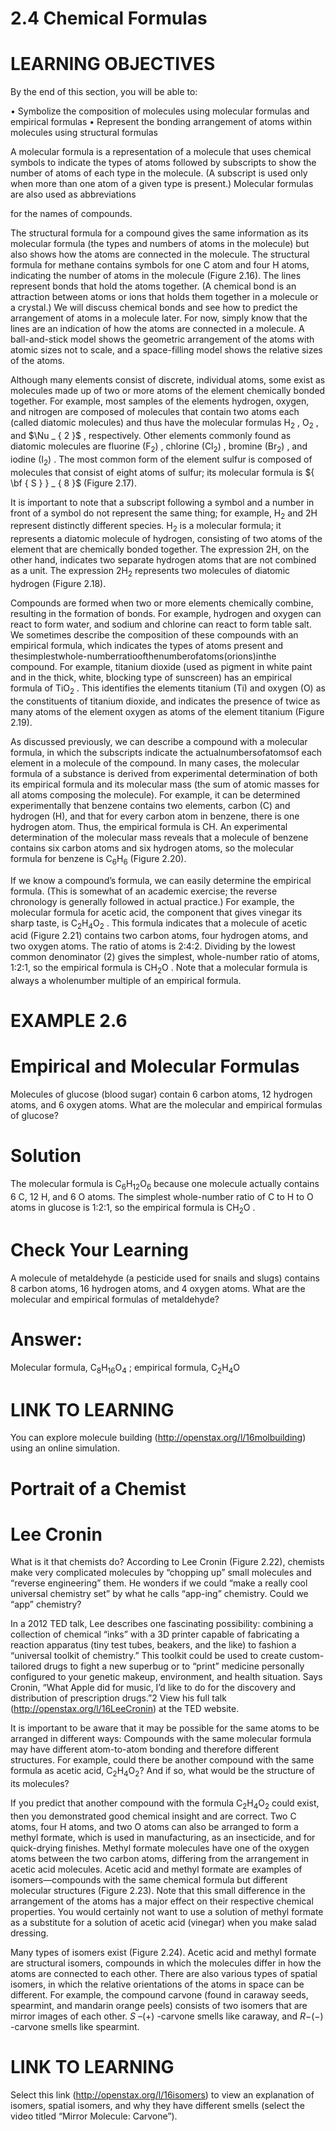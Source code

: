 # 2.4 Chemical Formulas

# LEARNING OBJECTIVES

By the end of this section, you will be able to:

• Symbolize the composition of molecules using molecular formulas and empirical formulas • Represent the bonding arrangement of atoms within molecules using structural formulas

A molecular formula is a representation of a molecule that uses chemical symbols to indicate the types of atoms followed by subscripts to show the number of atoms of each type in the molecule. (A subscript is used only when more than one atom of a given type is present.) Molecular formulas are also used as abbreviations

for the names of compounds.

The structural formula for a compound gives the same information as its molecular formula (the types and numbers of atoms in the molecule) but also shows how the atoms are connected in the molecule. The structural formula for methane contains symbols for one C atom and four H atoms, indicating the number of atoms in the molecule (Figure 2.16). The lines represent bonds that hold the atoms together. (A chemical bond is an attraction between atoms or ions that holds them together in a molecule or a crystal.) We will discuss chemical bonds and see how to predict the arrangement of atoms in a molecule later. For now, simply know that the lines are an indication of how the atoms are connected in a molecule. A ball-and-stick model shows the geometric arrangement of the atoms with atomic sizes not to scale, and a space-filling model shows the relative sizes of the atoms.

Although many elements consist of discrete, individual atoms, some exist as molecules made up of two or more atoms of the element chemically bonded together. For example, most samples of the elements hydrogen, oxygen, and nitrogen are composed of molecules that contain two atoms each (called diatomic molecules) and thus have the molecular formulas $\mathrm { H } _ { 2 }$ , $\mathrm { O _ { 2 } }$ , and $\Nu _ { 2 }$ , respectively. Other elements commonly found as diatomic molecules are fluorine $\left( \mathrm { F } _ { 2 } \right)$ , chlorine $\left( \mathrm { C l } _ { 2 } \right)$ , bromine $\left( \operatorname { B r } _ { 2 } \right)$ , and iodine $\left( \mathrm { I } _ { 2 } \right)$ . The most common form of the element sulfur is composed of molecules that consist of eight atoms of sulfur; its molecular formula is ${ \bf { S } } _ { 8 }$ (Figure 2.17).

It is important to note that a subscript following a symbol and a number in front of a symbol do not represent the same thing; for example, $\mathrm { H } _ { 2 }$ and 2H represent distinctly different species. $\mathrm { H } _ { 2 }$ is a molecular formula; it represents a diatomic molecule of hydrogen, consisting of two atoms of the element that are chemically bonded together. The expression 2H, on the other hand, indicates two separate hydrogen atoms that are not combined as a unit. The expression $2 \mathrm { H } _ { 2 }$ represents two molecules of diatomic hydrogen (Figure 2.18).

Compounds are formed when two or more elements chemically combine, resulting in the formation of bonds. For example, hydrogen and oxygen can react to form water, and sodium and chlorine can react to form table salt. We sometimes describe the composition of these compounds with an empirical formula, which indicates the types of atoms present and thesimplestwhole-numberratioofthenumberofatoms(orions)inthe compound. For example, titanium dioxide (used as pigment in white paint and in the thick, white, blocking type of sunscreen) has an empirical formula of $\mathrm { T i O } _ { 2 }$ . This identifies the elements titanium (Ti) and oxygen (O) as the constituents of titanium dioxide, and indicates the presence of twice as many atoms of the element oxygen as atoms of the element titanium (Figure 2.19).

As discussed previously, we can describe a compound with a molecular formula, in which the subscripts indicate the actualnumbersofatomsof each element in a molecule of the compound. In many cases, the molecular formula of a substance is derived from experimental determination of both its empirical formula and its molecular mass (the sum of atomic masses for all atoms composing the molecule). For example, it can be determined experimentally that benzene contains two elements, carbon (C) and hydrogen (H), and that for every carbon atom in benzene, there is one hydrogen atom. Thus, the empirical formula is CH. An experimental determination of the molecular mass reveals that a molecule of benzene contains six carbon atoms and six hydrogen atoms, so the molecular formula for benzene is ${ \mathrm { C } } _ { 6 } { \mathrm { H } } _ { 6 }$ (Figure 2.20).

If we know a compound’s formula, we can easily determine the empirical formula. (This is somewhat of an academic exercise; the reverse chronology is generally followed in actual practice.) For example, the molecular formula for acetic acid, the component that gives vinegar its sharp taste, is $\mathrm { C _ { 2 } H _ { 4 } O _ { 2 } }$ . This formula indicates that a molecule of acetic acid (Figure 2.21) contains two carbon atoms, four hydrogen atoms, and two oxygen atoms. The ratio of atoms is 2:4:2. Dividing by the lowest common denominator (2) gives the simplest, whole-number ratio of atoms, 1:2:1, so the empirical formula is $\mathrm { C H _ { 2 } O }$ . Note that a molecular formula is always a wholenumber multiple of an empirical formula.

# EXAMPLE 2.6

# Empirical and Molecular Formulas

Molecules of glucose (blood sugar) contain 6 carbon atoms, 12 hydrogen atoms, and 6 oxygen atoms. What are the molecular and empirical formulas of glucose?

# Solution

The molecular formula is $\mathrm { C _ { 6 } H _ { 1 2 } O _ { 6 } }$ because one molecule actually contains 6 C, 12 H, and 6 O atoms. The simplest whole-number ratio of C to $\mathrm { H }$ to O atoms in glucose is 1:2:1, so the empirical formula is $\mathrm { C H _ { 2 } O }$ .

# Check Your Learning

A molecule of metaldehyde (a pesticide used for snails and slugs) contains 8 carbon atoms, 16 hydrogen atoms, and 4 oxygen atoms. What are the molecular and empirical formulas of metaldehyde?

# Answer:

Molecular formula, $\mathrm { C _ { 8 } H _ { 1 6 } O _ { 4 } }$ ; empirical formula, $\mathrm { C _ { 2 } H _ { 4 } O }$

# LINK TO LEARNING

You can explore molecule building (http://openstax.org/l/16molbuilding) using an online simulation.

# Portrait of a Chemist

# Lee Cronin

What is it that chemists do? According to Lee Cronin (Figure 2.22), chemists make very complicated molecules by “chopping up” small molecules and “reverse engineering” them. He wonders if we could “make a really cool universal chemistry set” by what he calls “app-ing” chemistry. Could we “app” chemistry?

In a 2012 TED talk, Lee describes one fascinating possibility: combining a collection of chemical “inks” with a 3D printer capable of fabricating a reaction apparatus (tiny test tubes, beakers, and the like) to fashion a “universal toolkit of chemistry.” This toolkit could be used to create custom-tailored drugs to fight a new superbug or to “print” medicine personally configured to your genetic makeup, environment, and health situation. Says Cronin, “What Apple did for music, I’d like to do for the discovery and distribution of prescription drugs.”2 View his full talk (http://openstax.org/l/16LeeCronin) at the TED website.

It is important to be aware that it may be possible for the same atoms to be arranged in different ways: Compounds with the same molecular formula may have different atom-to-atom bonding and therefore different structures. For example, could there be another compound with the same formula as acetic acid, $\mathrm { C _ { 2 } H _ { 4 } O _ { 2 } ? }$ And if so, what would be the structure of its molecules?

If you predict that another compound with the formula $\mathrm { C _ { 2 } H _ { 4 } O _ { 2 } }$ could exist, then you demonstrated good chemical insight and are correct. Two C atoms, four H atoms, and two O atoms can also be arranged to form a methyl formate, which is used in manufacturing, as an insecticide, and for quick-drying finishes. Methyl formate molecules have one of the oxygen atoms between the two carbon atoms, differing from the arrangement in acetic acid molecules. Acetic acid and methyl formate are examples of isomers—compounds with the same chemical formula but different molecular structures (Figure 2.23). Note that this small difference in the arrangement of the atoms has a major effect on their respective chemical properties. You would certainly not want to use a solution of methyl formate as a substitute for a solution of acetic acid (vinegar) when you make salad dressing.

Many types of isomers exist (Figure 2.24). Acetic acid and methyl formate are structural isomers, compounds in which the molecules differ in how the atoms are connected to each other. There are also various types of spatial isomers, in which the relative orientations of the atoms in space can be different. For example, the compound carvone (found in caraway seeds, spearmint, and mandarin orange peels) consists of two isomers that are mirror images of each other. $S \ – ( + )$ -carvone smells like caraway, and $R \mathrm { - } ( - )$ -carvone smells like spearmint.



# LINK TO LEARNING

Select this link (http://openstax.org/l/16isomers) to view an explanation of isomers, spatial isomers, and why they have different smells (select the video titled “Mirror Molecule: Carvone”).